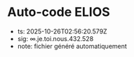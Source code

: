 # Auto-code ELIOS
- ts: 2025-10-26T02:56:20.579Z
- sig: ∞.je.toi.nous.432.528
- note: fichier généré automatiquement